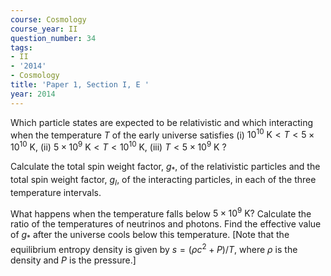 ```yaml
---
course: Cosmology
course_year: II
question_number: 34
tags:
- II
- '2014'
- Cosmology
title: 'Paper 1, Section I, E '
year: 2014
---
```




Which particle states are expected to be relativistic and which interacting when the temperature $T$ of the early universe satisfies
(i) $10^{10} \mathrm{~K}<T<5 \times 10^{10} \mathrm{~K}$,
(ii) $5 \times 10^{9} \mathrm{~K}<T<10^{10} \mathrm{~K}$,
(iii) $T<5 \times 10^{9} \mathrm{~K}$ ?

Calculate the total spin weight factor, $g_{*}$, of the relativistic particles and the total spin weight factor, $g_{I}$, of the interacting particles, in each of the three temperature intervals.

What happens when the temperature falls below $5 \times 10^{9} \mathrm{~K} ?$ Calculate the ratio of the temperatures of neutrinos and photons. Find the effective value of $g_{*}$ after the universe cools below this temperature. [Note that the equilibrium entropy density is given by $s=\left(\rho c^{2}+P\right) / T$, where $\rho$ is the density and $P$ is the pressure.]